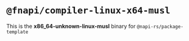 # `@fnapi/compiler-linux-x64-musl`

This is the **x86_64-unknown-linux-musl** binary for `@napi-rs/package-template`
